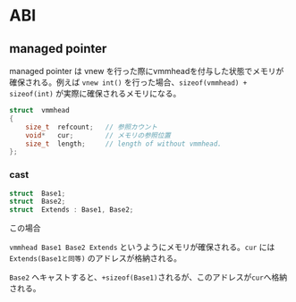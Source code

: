 # ABI

## managed pointer

managed pointer は vnew を行った際にvmmheadを付与した状態でメモリが確保される。例えば ```vnew int()``` を行った場合、```sizeof(vmmhead) + sizeof(int)``` が実際に確保されるメモリになる。

```c++
struct	vmmhead
{
	size_t	refcount;	// 参照カウント
	void*	cur;		// メモリの参照位置
	size_t	length;		// length of without vmmhead.
};
```

### cast

```c++
struct	Base1;
struct	Base2;
struct	Extends : Base1, Base2;
```

この場合

```vmmhead Base1 Base2 Extends``` というようにメモリが確保される。```cur``` には ```Extends(Base1と同等)``` のアドレスが格納される。
 
```Base2``` ヘキャストすると、```+sizeof(Base1)```されるが、このアドレスが```cur```へ格納される。

